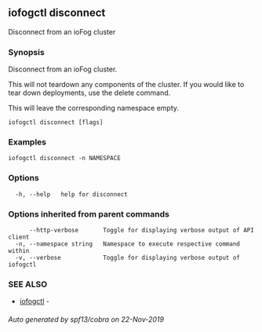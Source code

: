 ## iofogctl disconnect

Disconnect from an ioFog cluster

### Synopsis

Disconnect from an ioFog cluster.

This will not teardown any components of the cluster. If you would like to tear down deployments, use the delete command.

This will leave the corresponding namespace empty.

```
iofogctl disconnect [flags]
```

### Examples

```
iofogctl disconnect -n NAMESPACE
```

### Options

```
  -h, --help   help for disconnect
```

### Options inherited from parent commands

```
      --http-verbose       Toggle for displaying verbose output of API client
  -n, --namespace string   Namespace to execute respective command within
  -v, --verbose            Toggle for displaying verbose output of iofogctl
```

### SEE ALSO

* [iofogctl](iofogctl.md)	 - 

###### Auto generated by spf13/cobra on 22-Nov-2019
